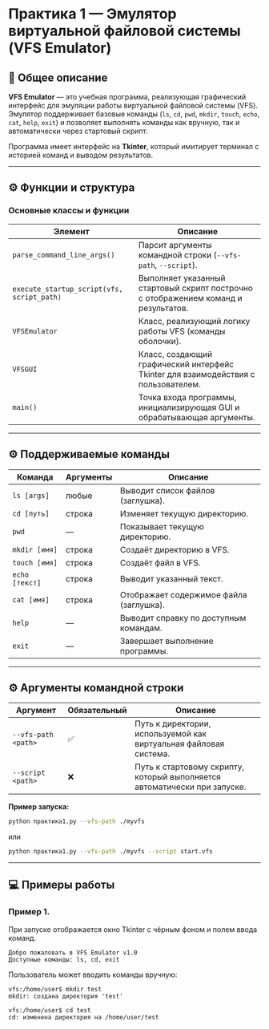 # Практика 1 — Эмулятор виртуальной файловой системы (VFS Emulator)

## 🧩 Общее описание

**VFS Emulator** — это учебная программа, реализующая графический интерфейс для эмуляции работы виртуальной файловой системы (VFS).  
Эмулятор поддерживает базовые команды (`ls`, `cd`, `pwd`, `mkdir`, `touch`, `echo`, `cat`, `help`, `exit`) и позволяет выполнять команды как вручную, так и автоматически через стартовый скрипт.

Программа имеет интерфейс на **Tkinter**, который имитирует терминал с историей команд и выводом результатов.

---

## ⚙️ Функции и структура

### Основные классы и функции

| Элемент | Описание |
|----------|-----------|
| `parse_command_line_args()` | Парсит аргументы командной строки (`--vfs-path`, `--script`). |
| `execute_startup_script(vfs, script_path)` | Выполняет указанный стартовый скрипт построчно с отображением команд и результатов. |
| `VFSEmulator` | Класс, реализующий логику работы VFS (команды оболочки). |
| `VFSGUI` | Класс, создающий графический интерфейс Tkinter для взаимодействия с пользователем. |
| `main()` | Точка входа программы, инициализирующая GUI и обрабатывающая аргументы. |

---

## ⚙️ Поддерживаемые команды

| Команда | Аргументы | Описание |
|----------|------------|-----------|
| `ls [args]` | любые | Выводит список файлов (заглушка). |
| `cd [путь]` | строка | Изменяет текущую директорию. |
| `pwd` | — | Показывает текущую директорию. |
| `mkdir [имя]` | строка | Создаёт директорию в VFS. |
| `touch [имя]` | строка | Создаёт файл в VFS. |
| `echo [текст]` | строка | Выводит указанный текст. |
| `cat [имя]` | строка | Отображает содержимое файла (заглушка). |
| `help` | — | Выводит справку по доступным командам. |
| `exit` | — | Завершает выполнение программы. |

---

## ⚙️ Аргументы командной строки

| Аргумент | Обязательный | Описание |
|-----------|---------------|-----------|
| `--vfs-path <path>` | ✅ | Путь к директории, используемой как виртуальная файловая система. |
| `--script <path>` | ❌ | Путь к стартовому скрипту, который выполняется автоматически при запуске. |

**Пример запуска:**
```bash
python практика1.py --vfs-path ./myvfs
```

или

```bash
python практика1.py --vfs-path ./myvfs --script start.vfs
```

---

## 💻 Примеры работы

### Пример 1.
При запуске отображается окно Tkinter с чёрным фоном и полем ввода команд.

```
Добро пожаловать в VFS Emulator v1.0
Доступные команды: ls, cd, exit
```

Пользователь может вводить команды вручную:
```
vfs:/home/user$ mkdir test
mkdir: создана директория 'test'

vfs:/home/user$ cd test
cd: изменена директория на /home/user/test
```
